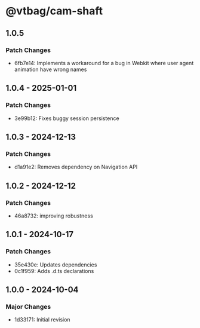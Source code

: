 # @vtbag/cam-shaft

## 1.0.5

### Patch Changes

- 6fb7e14: Implements a workaround for a bug in Webkit where user agent animation have wrong names

## 1.0.4 - 2025-01-01

### Patch Changes

- 3e99b12: Fixes buggy session persistence

## 1.0.3 - 2024-12-13

### Patch Changes

- d1a91e2: Removes dependency on Navigation API

## 1.0.2 - 2024-12-12

### Patch Changes

- 46a8732: improving robustness

## 1.0.1 - 2024-10-17

### Patch Changes

- 35e430e: Updates dependencies
- 0c1f959: Adds .d.ts declarations

## 1.0.0 - 2024-10-04

### Major Changes

- 1d33171: Initial revision
